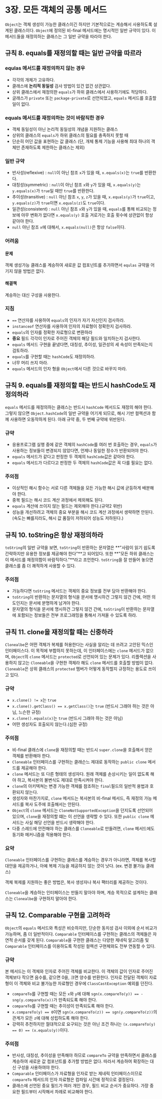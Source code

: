 # 3장. 모든 객체의 공통 메서드

`Object`는 객체 생성이 가능한 클래스이긴 하지만 기본적으로는 계승해서 사용하도록 설계된 클래스이다. `Object`에 정의된 비-final 메서드에는 명시적인 일반 규약이 있다. 이 메서드들을 재정의하는 클래스는 그 일반 규약을 따라야 한다.

## 규칙 8. equals를 재정의할 때는 일반 규약을 따르라

### equlas 메서드를 재정의하지 않는 경우

* 각각의 개체가 고유하다.
* 클래스에 **논리적 동일성** 검사 방법이 있건 없건 상관없다.
* 상위 클래스에서 재정의한 `equals`가 하위 클래스에서 사용하기에도 적당하다.
* 글래스가 `private` 또는 `package-private`로 선언되었고, `equals` 메서드를 호출할 일이 없다.

### equals 메서드를 재정의하는 것이 바람직한 경우

* 객체 동일성이 아닌 논리적 동일성의 개념을 지원하는 클래스
* 상위의 클래스의 `equals`가 하위 클래스의 필요를 충족하지 못할 때
* 단순히 어던 값을 표현하는 값 클래스 (단, 개체 통제 기능을 사용해 최대 하나의 객체만 존재하도록 제한하는 클래스는 제외)

### 일반 규약

* 반사성(reflexive) : `null`이 아닌 참조 `x`가 있을 때, `x.equals(x)`는 `true`를 반환한다.
* 대칭성(symmetric) : `null`이 아닌 참조 `x`와 `y`가 있을 때, `x.equals(y)`는 `y.equals(x)`가 `true`일 때만 `true`를 반환한다.
* 추이성(transitive) : `null` 아닌 참조 `x`, `y`, `z`가 있을 때, `x.equals(y)`가 `true`이고, `y.equals(z)`가 `true`이면 `x.equals(z)`도 `true`이다.
* 일관성(consistent) : `null` 아닌 참조 `x`와 `y`가 있을 때, `equals`를 통해 비교되는 정보에 아무 변화가 없다면 `x.equals(y)` 호출 겨로가는 호출 횟수에 상관없이 항상 같아야 한다.
* `null` 아닌 참조 `x`에 대해서, `x.equals(null)`은 항상 `false`이다.

### 어려움

#### 문제

객체 생성가능 클래스를 계승하여 새로운 값 컴포넌트를 추가하면서 `equlas` 규약을 어기지 않을 방법은 없다.

#### 해결책

계승하는 대신 구성을 사용한다.

### 지침

* `==` 연산자를 사용하여 `equals`의 인자가 자기 자신인지 검사하라.
* `instanceof` 연산자를 사용하여 인자의 자료형이 정확한지 검사하라.
* `equals`의 인자를 정확한 자료형으로 변환하라
* **중요** 필드 각각이 인자로 주어진 객체의 해당 필드와 일치하는지 검사한다.
* `equals` 메서드 구현을 끝냈다면, 대칭성, 추이성, 일관성의 세 속성이 만족되는지 검토하라.
* `equals`를 구현할 때는 `hashCode`도 재정의하라.
* 너무 머리 쓰지 마라.
* `equals` 메서드의 인자 형을 `Object`에서 다른 것으로 바꾸지 마라.

## 규칙 9. equals를 재정의할 때는 반드시 hashCode도 재정의하라

`equals` 메서드를 재정의하는 클래스는 반드시 `hashCode` 메서드도 재정의 해야 한다. 그렇지 않으면 `Object.hashCode`의 일반 규약을 어기게 되므로, 해시 기반 컬렉션과 함께 사용하면 오동작하게 된다. 아래 규약 중, 두 번째 규약에 위반된다.

### 규약

* 응용프로그램 실행 중에 같은 객체의 `hashCode`를 여러 번 호출하는 경우, `equals`가 사용하는 정보들이 변경되지 않았다면, 언제나 동일한 정수가 반환되어야 한다.
* `equals` 메서드가 같다고 판정한 두 객체의 `hashCode`값은 같아야 한다.
* `equals` 메서드가 다르다고 판정한 두 객체의 `hashCode`값은 꼭 다를 필요는 없다.

### 주의점

* 이상적인 해시 함수는 서로 다른 객체들을 모든 가능한 해시 값에 균등하게 배분해야 한다.
* 중복 필드는 해시 코드 계산 과정에서 제외해도 된다.
* `equals` 계산에 쓰이지 않는 필드는 제외해야 한다.(규약2 위반)
* 성능을 개선하려고 객체의 중요 부분을 해시 코드 계산 과정에서 생략하면 안된다. (속도는 빠를지라도, 해시 값 품질이 저하되어 성능도 저하된다.)

## 규칙 10. toString은 항상 재정의하라

`toString`의 일반 규약을 보면, `toString`이 반환하는 문자열은 **"사람이 읽기 쉽도록 간략하지만 유용한 정보를 제공해야 한다"**고 되어있다. 또한 **"모든 하위 클래스는 이 메서드를 재정의함이 바람직하다."**라고 조언한다. `toString`을 잘 만들어 놓으면 클래스를 좀 더 쾌적하게 사용할 수 있다.

### 주의점

* 가능하다면 `toString` 메서드는 객체의 중요 정보를 전부 담아 반환해야 한다.
* `toString`이 반환하는 문자열의 형식을 문서에 명시하건 그렇지 않건 간에, 어떤 의도인지는 문서에 분명하게 남겨야 한다.
* 문자열의 형식을 문서에 명시하건 그렇지 않건 간에, `toString`이 반환하는 문자열에 포함되는 정보들은 전부 프로그래밍을 통해서 가져올 수 있도록 하라.

## 규칙 11. clone을 재정의할 때는 신중하라

`Clonealbe`은 어떤 객체가 복제를 허용한다는 사실을 알리는 데 쓰려고 고안된 믹스인 인터페이스다. 이 목적에 부합하지 못하는데, 이 인터페이스에는 `clone` 메서드가 없으며, `Object`의 `clone` 메서드는 `protected`로 선언되어 있는 문제가 있다. 리플렉션을 사용하지 않고는 `Cloneable`을 구현한 객체라 해도 `clone` 메서드를 호출할 방법이 없다. `Cloneable`은 상위 클래스의 `protected` 멤버가 어떻게 동작할지 규정하는 용도로 쓰이고 있다.

### 규약

* `x.clone() != x`는 `true`
* `x.clone().getClass() == x.getClass()`는 `true` (반드시 그래야 하는 것은 아님, 느슨한 규정)
* `x.clone().equals(x)`는 `true` (반드시 그래야 하는 것은 아님)
* 어떤 생성자도 호출되지 않는다.(심한 규정)

### 주의점

* 비-final 클래스에 `clone`을 재정의할 때는 반드시 `super.clone`을 호출해서 얻은 객체를 반환해야 한다.
* `Cloneable` 인터페이스를 구현하는 클래슨느 제대로 동작하는 `public clone` 메서드를 제공해야 한다.
* `clone` 메서드는 또 다른 형태의 생성자다. 원래 객체를 손상시키는 일이 없도록 해야 하고, 복사본의 불변식도 제대로 만족시켜야 한다.
* `clone`의 아키텍쳐는 변경 가능한 객체를 참조하는 `final`필드의 일반적 용법과 호환되지 않는다.
* 생성자와 마찬가지로, `clone` 메서드는 복사본의 비-final 메서드, 즉 재정의 가능 메서드를 복사 도주에 호출해서는 안된다.
* `Object`의 `clone` 메서드는 `CloneNotSupportedException`을 던지도록 선언되어 있으며, `clone`을 재정의할 떄는 이 선언을 생략할 수 있다. 또한 `public clone` 메서드는 사실 해당 선언을 반드시 생략해야 한다.
* 다중 스레드에 안전해야 하는 클래스를 `Cloneable`로 만들려면, `clone` 메서드에도 동기화 메커니즘을 적용해야 한다.

### 요약

`Cloneable` 인터페이스를 구현하는 클래스를 계승하는 경우가 아니라면, 객체를 복사할 대안을 제공하거나, 아예 복제 기능을 제공하지 않는 것이 낫다. (ex. 변경 불가능 클래스)

객체 복제를 지원하는 좋은 방법은, 복사 생성자나 복사 팩터리를 제공하는 것이다.

`Cloneable`을 계승하는 인터페이스는 만들지 말아야 하며, 계승 목적으로 설계하는 클래스는 `Clonealbe`을 구현하지 말아야 한다.

## 규칙 12. Comparable 구현을 고려하라

`Object`의 `equals` 메서드와 특성은 비슷하지만, 단순한 동치성 검사 이외에 순서 비교가 가능하며, 좀 더 일반적이다. `Comparable` 인터페이스를 구현하는 클래스의 객체들은 자연적 순서를 갖게 된다. `Comparable`을 구현한 클래스는 다양한 제네릭 알고리즘 및 `Comparable` 인터페이스를 이용하도록 작성된 컬렉션 구현체와도 전부 연동할 수 있다.

### 규약

본 메서드는 이 객체와 인자로 주어진 객체를 비교한다. 이 객체의 값이 인자로 주어진 객체보다 작으면 음수를, 같으면 0을, 크면 양수를 반환한다. 인자로 전달된 객체이 자료형이 이 객체와 비교 불가능한 자료형인 경우에 `ClassCastException` 예외를 던진다.

* `compareTo`를 구현할 때는 모든 `x`와 `y`에 대해 `sgn(x.compareTo(y)) == -sng(y.compareTo(x))`가 만족되도록 해야 한다.
* `compareTo`를 구현할 때는 추이성이 만족되도록 해야 한다.
* `x.compareTo(y) == 0`이면 `sgn(x.compareTo(z)) == sgn(y.compareTo(z))`의 관계가 모든 `z`에 대해 성립하도록 해야 한다.
* 강력히 추천하지만 절대적으로 요구되는 것은 아닌 조건 하나는 `(x.compareTo(y) == 0) == (x.equals(y))`이다.

### 주의점

* 반사성, 대칭성, 추이성을 만족해야 하므로 `compareTo` 규약을 만족하면서 클래스를 계승하여 새로운 값 컴포넌트를 추가할 방법은 없다. 따라서 계승하여 확장하는 대신 구성을 사용하여야 한다.
* `Comparable` 인터페이스가 자료형을 인자로 받는 제네릭 인터페이스이므로 `compareTo` 메서드의 인자 자료형은 컴파일 시간에 정적으로 결정된다.
* 클래스에 선언된 중요 필드가 여러 개인 경우, 필드 비교 순서가 중요하다. 가장 중요한 필드부터 시작해서 차례로 비교해야 한다.